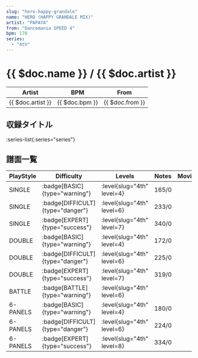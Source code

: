 ```yaml
---
slug: "hero-happy-grandale"
name: "HERO (HAPPY GRANDALE MIX)"
artist: "PAPAYA"
from: "Dancemania SPEED 4"
bpm: 170
series:
  - "4th"
---
```


# {{ $doc.name }} / {{ $doc.artist }}

|Artist|BPM|From|
|------|---|----|
|{{ $doc.artist }}|{{ $doc.bpm }}|{{ $doc.from }}|

## 収録タイトル

:series-list{:series="series"}

## 譜面一覧

|PlayStyle|Difficulty|Levels|Notes|Movie|
|---------|----------|------|-----|-----|
|SINGLE| :badge[BASIC]{type="warning"}|<div class="field is-grouped is-grouped-multiline"> :level{slug="4th" level=4}</div>|165/0||
|SINGLE| :badge[DIFFICULT]{type="danger"}|<div class="field is-grouped is-grouped-multiline"> :level{slug="4th" level=6}</div>|233/0||
|SINGLE| :badge[EXPERT]{type="success"}|<div class="field is-grouped is-grouped-multiline"> :level{slug="4th" level=7}</div>|340/0||
|DOUBLE| :badge[BASIC]{type="warning"}|<div class="field is-grouped is-grouped-multiline"> :level{slug="4th" level=4}</div>|172/0||
|DOUBLE| :badge[DIFFICULT]{type="danger"}|<div class="field is-grouped is-grouped-multiline"> :level{slug="4th" level=6}</div>|225/0||
|DOUBLE| :badge[EXPERT]{type="success"}|<div class="field is-grouped is-grouped-multiline"> :level{slug="4th" level=7}</div>|319/0||
|BATTLE| :badge[BATTLE]{type="warning"}|<div class="field is-grouped is-grouped-multiline"> :level{slug="4th" level=6}</div>|||
|6-PANELS| :badge[BASIC]{type="warning"}|<div class="field is-grouped is-grouped-multiline"> :level{slug="4th" level=4}</div>|180/0||
|6-PANELS| :badge[DIFFICULT]{type="danger"}|<div class="field is-grouped is-grouped-multiline"> :level{slug="4th" level=6}</div>|224/0||
|6-PANELS| :badge[EXPERT]{type="success"}|<div class="field is-grouped is-grouped-multiline"> :level{slug="4th" level=8}</div>|334/0||
